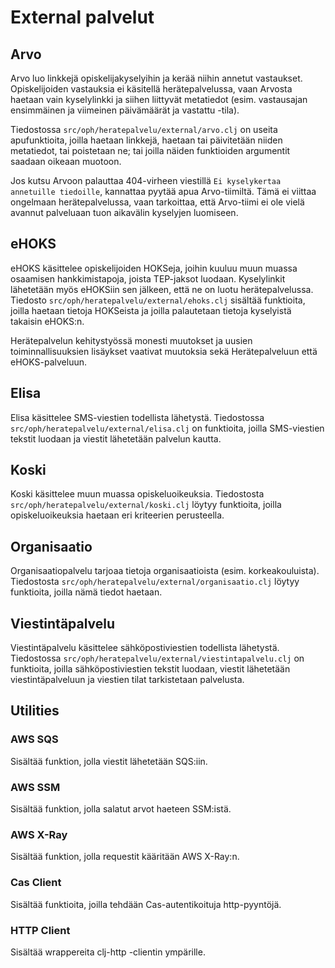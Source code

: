# External palvelut

## Arvo

Arvo luo linkkejä opiskelijakyselyihin ja kerää niihin annetut vastaukset.
Opiskelijoiden vastauksia ei käsitellä herätepalvelussa, vaan Arvosta haetaan
vain kyselylinkki ja siihen liittyvät metatiedot (esim. vastausajan ensimmäinen
ja viimeinen päivämäärät ja vastattu -tila).

Tiedostossa `src/oph/heratepalvelu/external/arvo.clj` on useita apufunktioita,
joilla haetaan linkkejä, haetaan tai päivitetään niiden metatiedot, tai
poistetaan ne; tai joilla näiden funktioiden argumentit saadaan oikeaan muotoon.

Jos kutsu Arvoon palauttaa 404-virheen viestillä `Ei kyselykertaa annetuille
tiedoille`, kannattaa pyytää apua Arvo-tiimiltä. Tämä ei viittaa
ongelmaan herätepalvelussa, vaan tarkoittaa, että Arvo-tiimi ei ole vielä
avannut palveluaan tuon aikavälin kyselyjen luomiseen.


## eHOKS

eHOKS käsittelee opiskelijoiden HOKSeja, joihin kuuluu muun muassa osaamisen
hankkimistapoja, joista TEP-jaksot luodaan. Kyselylinkit lähetetään myös
eHOKSiin sen jälkeen, että ne on luotu herätepalvelussa. Tiedosto
`src/oph/heratepalvelu/external/ehoks.clj` sisältää funktioita, joilla haetaan
tietoja HOKSeista ja joilla palautetaan tietoja kyselyistä takaisin eHOKS:n.

Herätepalvelun kehitystyössä monesti muutokset ja uusien toiminnallisuuksien 
lisäykset vaativat muutoksia sekä Herätepalveluun että eHOKS-palveluun.


## Elisa

Elisa käsittelee SMS-viestien todellista lähetystä. Tiedostossa
`src/oph/heratepalvelu/external/elisa.clj` on funktioita, joilla SMS-viestien
tekstit luodaan ja viestit lähetetään palvelun kautta.


## Koski

Koski käsittelee muun muassa opiskeluoikeuksia. Tiedostosta
`src/oph/heratepalvelu/external/koski.clj` löytyy funktioita, joilla
opiskeluoikeuksia haetaan eri kriteerien perusteella.


## Organisaatio

Organisaatiopalvelu tarjoaa tietoja organisaatioista (esim. korkeakouluista).
Tiedostosta `src/oph/heratepalvelu/external/organisaatio.clj` löytyy funktioita,
joilla nämä tiedot haetaan.


## Viestintäpalvelu

Viestintäpalvelu käsittelee sähköpostiviestien todellista lähetystä. Tiedostossa
`src/oph/heratepalvelu/external/viestintapalvelu.clj` on funktioita, joilla
sähköpostiviestien tekstit luodaan, viestit lähetetään viestintäpalveluun ja
viestien tilat tarkistetaan palvelusta.


## Utilities

### AWS SQS

Sisältää funktion, jolla viestit lähetetään SQS:iin.


### AWS SSM

Sisältää funktion, jolla salatut arvot haeteen SSM:istä.


### AWS X-Ray

Sisältää funktion, jolla requestit kääritään AWS X-Ray:n.


### Cas Client

Sisältää funktioita, joilla tehdään Cas-autentikoituja http-pyyntöjä.


### HTTP Client

Sisältää wrappereita clj-http -clientin ympärille.
